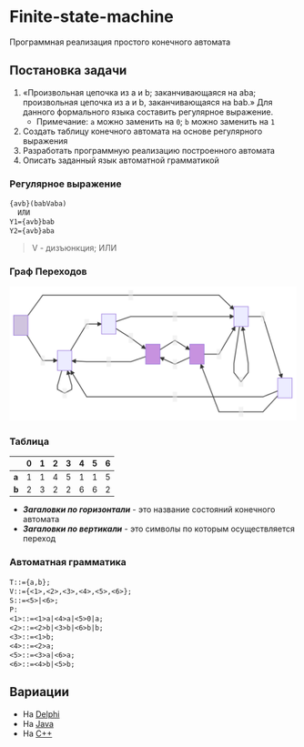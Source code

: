 # Finite-state-machine
Программная реализация простого конечного автомата



## Постановка задачи
1.	«Произвольная цепочка из a и b; заканчивающаяся на aba; произвольная цепочка из a и b, заканчивающаяся на bab.» Для данного формального языка составить регулярное выражение. 
    - Примечание: `a` можно заменить на `0`; `b` можно заменить на `1`
2.  Создать таблицу конечного автомата на основе регулярного выражения
3.	Разработать программную реализацию построенного автомата
4. 	Описать заданный язык автоматной грамматикой



### Регулярное выражение
```
{avb}(babVaba)
  ИЛИ
Y1={avb}bab
Y2={avb}aba
```
> V -  дизъюнкция; ИЛИ

### Граф Переходов
![graph-mermaid](https://raw.githubusercontent.com/zhilyaev/Finite-state-machine/master/graph.svg)


### Таблица
  &nbsp; | 0 | 1 | 2 | 3 | 4 | 5 | 6 |
---------|:-:|:-:|:-:|:-:|:-:|:-:|:-:|
**a**    | 1 | 1 | 4 | 5 | 1 | 1 | 5 |
**b**    | 2 | 3 | 2 | 2 | 6 | 6 | 2 |

- ***Загаловки по горизонтали*** - это название состояний конечного автомата
- ***Загаловки по вертикали*** - это символы по которым осуществляется переход


### Автоматная грамматика

```
T::={a,b};
V::={<1>,<2>,<3>,<4>,<5>,<6>};
S::=<5>|<6>;
P:
<1>::=<1>a|<4>a|<5>0|a;
<2>::=<2>b|<3>b|<6>b|b;
<3>::=<1>b;
<4>::=<2>a;
<5>::=<3>a|<6>a;
<6>::=<4>b|<5>b;
```


## Вариации
* На [Delphi](./main.dpr)
* На [Java](./main.java)
* На [С++](./main.cpp)
